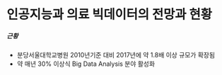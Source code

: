 # 인공지능과 의료 빅데이터의 전망과 현황

##### 근황
 - 분당서울대학교병원 2010년기준 대비 2017년에 약 1.8배 이상 규모가 확장됨
 - 약 매년 30% 이상식 Big Data Analysis 분야 활성화
